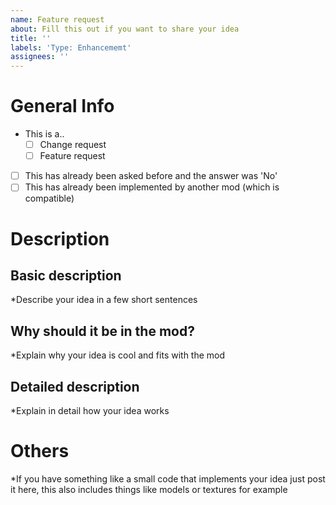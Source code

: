 ```yaml
---
name: Feature request
about: Fill this out if you want to share your idea
title: ''
labels: 'Type: Enhancememt'
assignees: ''
---
```


# **General Info**
 - This is a..
   - [ ] Change request
   - [ ] Feature request
 - [ ] This has already been asked before and the answer was 'No'
 - [ ] This has already been implemented by another mod (which is compatible)

# **Description**
## Basic description
*Describe your idea in a few short sentences

## Why should it be in the mod?
*Explain why your idea is cool and fits with the mod

## Detailed description
*Explain in detail how your idea works

# **Others**
*If you have something like a small code that implements your idea just post it here, this also includes things like models or textures for example


